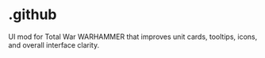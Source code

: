 # .github
UI mod for Total War WARHAMMER that improves unit cards, tooltips, icons, and overall interface clarity.
